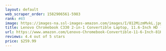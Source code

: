 ```yaml
---
layout: default 
﻿web_scraper_order: 1582906561-5983
rank: #65
image: https://images-na.ssl-images-amazon.com/images/I/812MizmMvkL.jpg
title: Lenovo Chromebook C330 2-in-1 Convertible Laptop, 11.6-Inch HD (1366 x 768) IPS Display,…
url: https://www.amazon.com/Lenovo-Chromebook-Convertible-11-6-Inch-81HY0000US/dp/B07GM2J11Q/ref=zg_mw_electronics_65?_encoding=UTF8&psc=1&refRID=ZHM6Y8WS5P854PNNCX7R
reviews: 4.4 out of 5 stars
price: $259.99 
---
```

